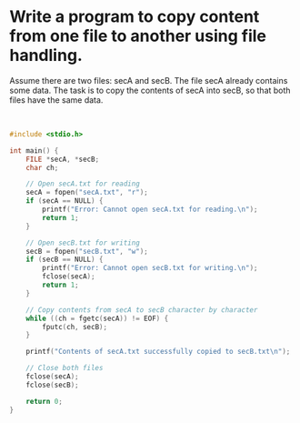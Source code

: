 # Write a program to copy content from one file to another using file handling.

Assume there are two files: secA and secB. The file secA already contains some data. The task is to copy the contents of secA into secB, so that both files have the same data.

<br>



```c
#include <stdio.h>

int main() {
    FILE *secA, *secB;
    char ch;

    // Open secA.txt for reading
    secA = fopen("secA.txt", "r");
    if (secA == NULL) {
        printf("Error: Cannot open secA.txt for reading.\n");
        return 1;
    }

    // Open secB.txt for writing
    secB = fopen("secB.txt", "w");
    if (secB == NULL) {
        printf("Error: Cannot open secB.txt for writing.\n");
        fclose(secA);
        return 1;
    }

    // Copy contents from secA to secB character by character
    while ((ch = fgetc(secA)) != EOF) {
        fputc(ch, secB);
    }

    printf("Contents of secA.txt successfully copied to secB.txt\n");

    // Close both files
    fclose(secA);
    fclose(secB);

    return 0;
}
```